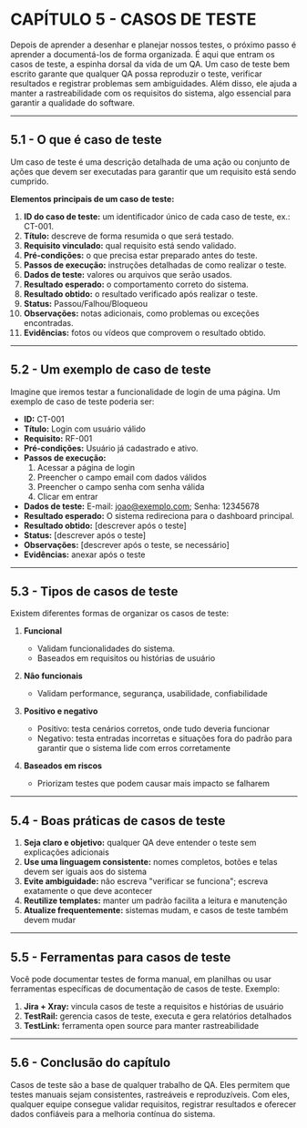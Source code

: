 # CAPÍTULO 5 - CASOS DE TESTE

Depois de aprender a desenhar e planejar nossos testes, o próximo passo é aprender a documentá-los de forma organizada. É aqui que entram os casos de teste, a espinha dorsal da vida de um QA. Um caso de teste bem escrito garante que qualquer QA possa reproduzir o teste, verificar resultados e registrar problemas sem ambiguidades. Além disso, ele ajuda a manter a rastreabilidade com os requisitos do sistema, algo essencial para garantir a qualidade do software.

---

## 5.1 - O que é caso de teste

Um caso de teste é uma descrição detalhada de uma ação ou conjunto de ações que devem ser executadas para garantir que um requisito está sendo cumprido.  

**Elementos principais de um caso de teste:**
1. **ID do caso de teste:** um identificador único de cada caso de teste, ex.: CT-001.  
2. **Título:** descreve de forma resumida o que será testado.  
3. **Requisito vinculado:** qual requisito está sendo validado.  
4. **Pré-condições:** o que precisa estar preparado antes do teste.  
5. **Passos de execução:** instruções detalhadas de como realizar o teste.  
6. **Dados de teste:** valores ou arquivos que serão usados.  
7. **Resultado esperado:** o comportamento correto do sistema.  
8. **Resultado obtido:** o resultado verificado após realizar o teste.  
9. **Status:** Passou/Falhou/Bloqueou  
10. **Observações:** notas adicionais, como problemas ou exceções encontradas.  
11. **Evidências:** fotos ou vídeos que comprovem o resultado obtido.  

---

## 5.2 - Um exemplo de caso de teste

Imagine que iremos testar a funcionalidade de login de uma página. Um exemplo de caso de teste poderia ser:

- **ID:** CT-001  
- **Título:** Login com usuário válido  
- **Requisito:** RF-001  
- **Pré-condições:** Usuário já cadastrado e ativo.  
- **Passos de execução:**  
    1. Acessar a página de login  
    2. Preencher o campo email com dados válidos  
    3. Preencher o campo senha com senha válida  
    4. Clicar em entrar  
- **Dados de teste:** E-mail: joao@exemplo.com; Senha: 12345678  
- **Resultado esperado:** O sistema redireciona para o dashboard principal.  
- **Resultado obtido:** [descrever após o teste]  
- **Status:** [descrever após o teste]  
- **Observações:** [descrever após o teste, se necessário]  
- **Evidências:** anexar após o teste  

---

## 5.3 - Tipos de casos de teste

Existem diferentes formas de organizar os casos de teste:

1. **Funcional**  
    - Validam funcionalidades do sistema.  
    - Baseados em requisitos ou histórias de usuário  

2. **Não funcionais**  
    - Validam performance, segurança, usabilidade, confiabilidade  

3. **Positivo e negativo**  
    - Positivo: testa cenários corretos, onde tudo deveria funcionar  
    - Negativo: testa entradas incorretas e situações fora do padrão para garantir que o sistema lide com erros corretamente  

4. **Baseados em riscos**  
    - Priorizam testes que podem causar mais impacto se falharem  

---

## 5.4 - Boas práticas de casos de teste

1. **Seja claro e objetivo:** qualquer QA deve entender o teste sem explicações adicionais  
2. **Use uma linguagem consistente:** nomes completos, botões e telas devem ser iguais aos do sistema  
3. **Evite ambiguidade:** não escreva "verificar se funciona"; escreva exatamente o que deve acontecer  
4. **Reutilize templates:** manter um padrão facilita a leitura e manutenção  
5. **Atualize frequentemente:** sistemas mudam, e casos de teste também devem mudar  

---

## 5.5 - Ferramentas para casos de teste

Você pode documentar testes de forma manual, em planilhas ou usar ferramentas específicas de documentação de casos de teste. Exemplo:  

1. **Jira + Xray:** vincula casos de teste a requisitos e histórias de usuário  
2. **TestRail:** gerencia casos de teste, executa e gera relatórios detalhados  
3. **TestLink:** ferramenta open source para manter rastreabilidade  

---

## 5.6 - Conclusão do capítulo

Casos de teste são a base de qualquer trabalho de QA. Eles permitem que testes manuais sejam consistentes, rastreáveis e reproduzíveis. Com eles, qualquer equipe consegue validar requisitos, registrar resultados e oferecer dados confiáveis para a melhoria contínua do sistema.

